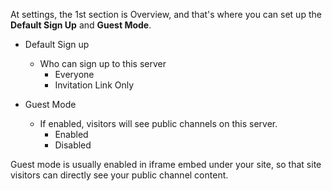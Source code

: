 At settings, the 1st section is Overview, and that's where you can set up the **Default Sign Up** and **Guest Mode**.

- Default Sign up
  - Who can sign up to this server
    - Everyone
    - Invitation Link Only

- Guest Mode
  - If enabled, visitors will see public channels on this server.
    - Enabled
    - Disabled

Guest mode is usually enabled in iframe embed under your site, so that site visitors can directly see your public channel content.
